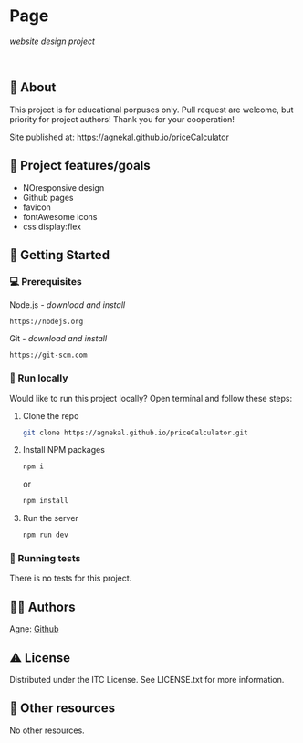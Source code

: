 # Page

_website design project_

<br>

## 🌟 About

This project is for educational porpuses only. Pull request are welcome, but priority for project authors! Thank you for your cooperation!

Site published at: https://agnekal.github.io/priceCalculator

## 🎯 Project features/goals

-   NOresponsive design
-   Github pages
-   favicon
-   fontAwesome icons
-   css display:flex

## 🧰 Getting Started

### 💻 Prerequisites

Node.js - _download and install_

```
https://nodejs.org
```

Git - _download and install_

```
https://git-scm.com
```

### 🏃 Run locally

Would like to run this project locally? Open terminal and follow these steps:

1. Clone the repo
    ```sh
    git clone https://agnekal.github.io/priceCalculator.git
    ```
2. Install NPM packages
    ```sh
    npm i
    ```
    or
    ```sh
    npm install
    ```
3. Run the server
    ```sh
    npm run dev
    ```

### 🧪 Running tests

There is no tests for this project.

## 👩‍💻 Authors

Agne: [Github](https://github.com/AgneKal)

## ⚠️ License

Distributed under the ITC License. See LICENSE.txt for more information.

## 🔗 Other resources

No other resources.

